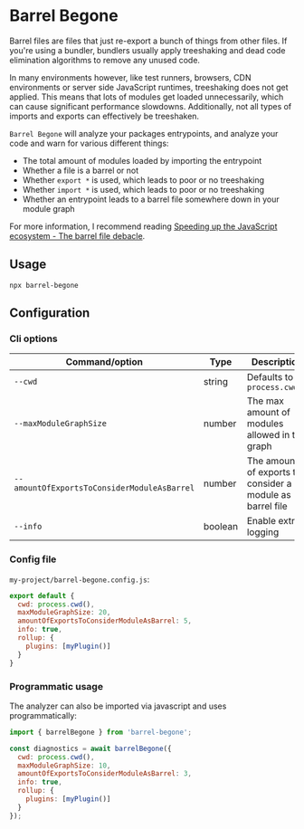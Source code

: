 # Barrel Begone

Barrel files are files that just re-export a bunch of things from other files. If you're using a bundler, bundlers usually apply treeshaking and dead code elimination algorithms to remove any unused code.

In many environments however, like test runners, browsers, CDN environments or server side JavaScript runtimes, treeshaking does not get applied. This means that lots of modules get loaded unnecessarily, which can cause significant performance slowdowns. Additionally, not all types of imports and exports can effectively be treeshaken.

`Barrel Begone` will analyze your packages entrypoints, and analyze your code and warn for various different things:

- The total amount of modules loaded by importing the entrypoint
- Whether a file is a barrel or not
- Whether `export *` is used, which leads to poor or no treeshaking
- Whether `import *` is used, which leads to poor or no treeshaking
- Whether an entrypoint leads to a barrel file somewhere down in your module graph

For more information, I recommend reading [Speeding up the JavaScript ecosystem - The barrel file debacle](https://marvinh.dev/blog/speeding-up-javascript-ecosystem-part-7/).

## Usage

```
npx barrel-begone
```

## Configuration

### Cli options

| Command/option                              | Type       | Description                                                         | Example                                               |
| ------------------------------------------- | ---------- | ------------------------------------------------------------------- | ----------------------------------------------------- |
| `--cwd`                                     | string     | Defaults to `process.cwd()`                                         | `--cwd "/Foo/bar"`                                    |
| `--maxModuleGraphSize`                      | number     | The max amount of modules allowed in the graph                      | `--maxModuleGraphSize 20`                             |
| `--amountOfExportsToConsiderModuleAsBarrel` | number     | The amount of exports to consider a module as barrel file           | `--amountOfExportsToConsiderModuleAsBarrel 10`        |
| `--info`                                    | boolean    | Enable extra logging                                                | `--info`                                              |

### Config file

`my-project/barrel-begone.config.js`:
```js
export default {
  cwd: process.cwd(),
  maxModuleGraphSize: 20,
  amountOfExportsToConsiderModuleAsBarrel: 5,
  info: true,
  rollup: {
    plugins: [myPlugin()]
  }
}
```

### Programmatic usage

The analyzer can also be imported via javascript and uses programmatically:

```js
import { barrelBegone } from 'barrel-begone';

const diagnostics = await barrelBegone({
  cwd: process.cwd(),
  maxModuleGraphSize: 10,
  amountOfExportsToConsiderModuleAsBarrel: 3,
  info: true,
  rollup: {
    plugins: [myPlugin()]
  }
});
```

